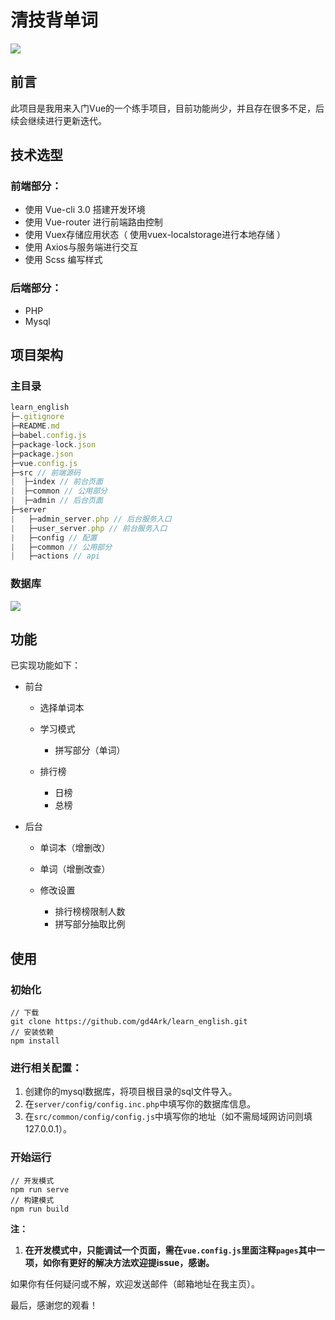 # 清技背单词

![](https://ws1.sinaimg.cn/thumbnail/9892fa7fgy1fwntybdlcij20mp0mpk2i.jpg)

## 前言

此项目是我用来入门Vue的一个练手项目，目前功能尚少，并且存在很多不足，后续会继续进行更新迭代。

## 技术选型

### 前端部分：

- 使用 Vue-cli 3.0 搭建开发环境
- 使用 Vue-router 进行前端路由控制
- 使用 Vuex存储应用状态（ 使用vuex-localstorage进行本地存储 ）
- 使用 Axios与服务端进行交互
- 使用 Scss 编写样式

### 后端部分：

- PHP
- Mysql

## 项目架构

### 主目录

```javascript
learn_english
├─.gitignore
├─README.md
├─babel.config.js
├─package-lock.json
├─package.json
├─vue.config.js
├─src // 前端源码
|  ├─index // 前台页面
|  ├─common // 公用部分
|  ├─admin // 后台页面
├─server
|   ├─admin_server.php // 后台服务入口
|   ├─user_server.php // 前台服务入口
|   ├─config // 配置
|   ├─common // 公用部分
|   ├─actions // api
```

### 数据库

![](https://ws1.sinaimg.cn/large/9892fa7fgy1fwnw1bfwnyj20m50cjdh8.jpg)

## 功能

已实现功能如下：

- 前台

  - 选择单词本

  - 学习模式
    - 拼写部分（单词）
  - 排行榜
    - 日榜
    - 总榜

- 后台

  - 单词本（增删改）
  - 单词（增删改查）

  - 修改设置
    - 排行榜榜限制人数
    - 拼写部分抽取比例

## 使用

### 初始化

```shell
// 下载
git clone https://github.com/gd4Ark/learn_english.git
// 安装依赖
npm install
```

### 进行相关配置：

1. 创建你的mysql数据库，将项目根目录的sql文件导入。
2. 在`server/config/config.inc.php`中填写你的数据库信息。
3. 在`src/common/config/config.js`中填写你的地址（如不需局域网访问则填127.0.0.1）。

### 开始运行

```shell
// 开发模式
npm run serve
// 构建模式
npm run build
```

**注：**

1. **在开发模式中，只能调试一个页面，需在`vue.config.js`里面注释`pages`其中一项，如你有更好的解决方法欢迎提issue，感谢。**



如果你有任何疑问或不解，欢迎发送邮件（邮箱地址在我主页）。



最后，感谢您的观看！